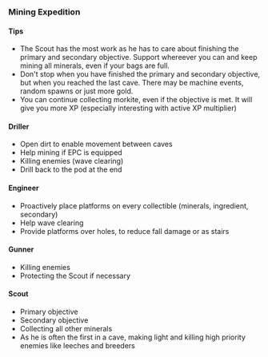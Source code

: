 <h3 id="mining">Mining Expedition</h3>

<Accordion>

#### Tips

- The Scout has the most work as he has to care about finishing the primary and secondary objective. Support whereever you can and keep mining all minerals, even if your bags are full.
- Don't stop when you have finished the primary and secondary objective, but when you reached the last cave. There may be machine events, random spawns or just more gold.
- You can continue collecting morkite, even if the objective is met. It will give you more XP (especially interesting with active XP multiplier)

<ClassHighlight name="driller">

#### <ClassIcon name="driller" /><span class="align-middle">Driller</span>

- Open dirt to enable movement between caves
- Help mining if EPC is equipped
- Killing enemies (wave clearing)
- Drill back to the pod at the end

</ClassHighlight>
<ClassHighlight name="engineer">

#### <ClassIcon name="engineer" /><span class="align-middle">Engineer</span>

- Proactively place platforms on every collectible (minerals, ingredient, secondary)
- Help wave clearing
- Provide platforms over holes, to reduce fall damage or as stairs

</ClassHighlight>
<ClassHighlight name="gunner">

#### <ClassIcon name="gunner" /><span class="align-middle">Gunner</span>

- Killing enemies 
- Protecting the Scout if necessary

</ClassHighlight>
<ClassHighlight name="scout">

#### <ClassIcon name="scout" /><span class="align-middle">Scout</span>

- Primary objective
- Secondary objective
- Collecting all other minerals
- As he is often the first in a cave, making light and killing high priority enemies like leeches and breeders

</ClassHighlight>
</Accordion>
